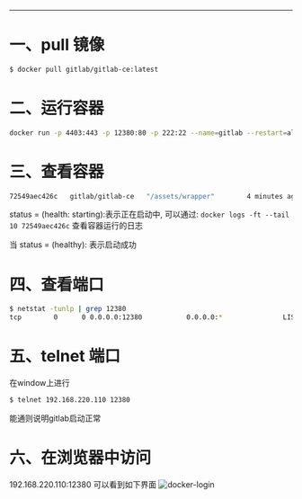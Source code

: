 




---
# 一、pull 镜像
```bash
$ docker pull gitlab/gitlab-ce:latest
```

# 二、运行容器
```bash
docker run -p 4403:443 -p 12380:80 -p 222:22 --name=gitlab --restart=always -v $GITLAB_HOME/config:/etc/gitlab -v $GITLAB_HOME/logs:/var/log/gitlab -v $GITLAB_HOME/data:/var/opt/gitlab -d gitlab/gitlab-ce
```

# 三、查看容器
```bash
72549aec426c   gitlab/gitlab-ce   "/assets/wrapper"        4 minutes ago    Up 4 minutes (health: starting)   0.0.0.0:222->22/tcp, 0.0.0.0:12380->80/tcp, 0.0.0.0:4403->443/tcp   gitlab
```
status = (health: starting):表示正在启动中, 可以通过: `docker logs -ft --tail 10 72549aec426c` 查看容器运行的日志

当 status = (healthy): 表示启动成功

# 四、查看端口
```bash
$ netstat -tunlp | grep 12380
tcp        0      0 0.0.0.0:12380           0.0.0.0:*               LISTEN      8702/docker-proxy
```

# 五、telnet 端口
在window上进行
```bash
$ telnet 192.168.220.110 12380
```
能通则说明gitlab启动正常

# 六、在浏览器中访问
192.168.220.110:12380 可以看到如下界面
![docker-login](../../img/gitlab/rpm/docker-login.png)